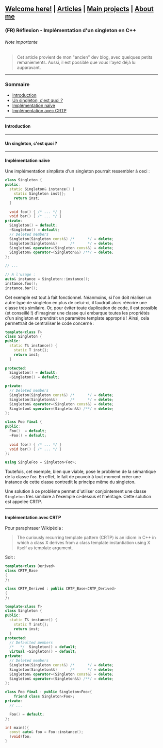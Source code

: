 ## [Welcome here!](https://vpenando.github.io) | [Articles](https://vpenando.github.io/articles.html) | [Main projects](https://vpenando.github.io/projects.html) | [About me](https://vpenando.github.io/about.html)

### (FR) Réflexion - Implémentation d'un singleton en C++

###### Note importante
> Cet article provient de mon "ancien" dev blog, avec quelques petits remaniements. Aussi, il est possible que vous l'ayez déjà lu auparavant.

---

### Sommaire
* [Introduction](#introduction)
* [Un singleton, c'est quoi ?](#singleton)
* [Implémentation naïve](#implementation_naive)
* [Implémentation avec CRTP](#implementation_crtp)

---

#### <a name="singleton">Introduction</a>

---

#### <a name="singleton">Un singleton, c'est quoi ?</a>

---

#### <a name="implementation_naive">Implémentation naïve</a>
Une implémentation simpliste d'un singleton pourrait ressembler à ceci :
```cpp
class Singleton {
public:
  static Singleton& instance() {
    static Singleton inst{};
    return inst;
  }
  
  void foo() { /* ... */ }
  void bar() { /* ... */ }
private:
  Singleton() = default;
  ~Singleton() = default;
  // Deleted members
  Singleton(Singleton const&) /*      */ = delete;
  Singleton(Singleton&&)      /*      */ = delete;
  Singleton& operator=(Singleton const&) = delete;
  Singleton& operator=(Singleton&&) /**/ = delete;
};

// ...

// A l'usage :
auto& instance = Singleton::instance();
instance.foo();
instance.bar();
```
Cet exemple est tout à fait fonctionnel. Néanmoins, si l'on doit réaliser un autre type de singleton en plus de celui-ci, il faudrait alors réécrire une classe très similaire.
Or, pour éviter toute duplication de code, il est possible (et conseillé !) d'imaginer une classe qui embarque toutes les propriétés d'un singleton et prendrait un paramètre template approprié ! Ainsi, cela permettrait de centraliser le code concerné :

```cpp
template<class T>
class Singleton {
public:
  static T& instance() {
    static T inst{};
    return inst;
  }
  
protected:
  Singleton() = default;
  ~Singleton() = default;

private:
  // Deleted members
  Singleton(Singleton const&) /*      */ = delete;
  Singleton(Singleton&&)      /*      */ = delete;
  Singleton& operator=(Singleton const&) = delete;
  Singleton& operator=(Singleton&&) /**/ = delete;
};

class Foo final {
public:
  Foo()  = default;
  ~Foo() = default;
  
  void foo() { /* ... */ }
  void bar() { /* ... */ }
};

using SingleFoo = Singleton<Foo>;
```
Toutefois, cet exemple, bien que viable, pose le problème de la sémantique de la classe `Foo`. En effet, le fait de pouvoir à tout moment créer une instance de cette classe contredit le principe même du singleton.

Une solution à ce problème permet d'utiliser conjointement une classe `Singleton` très similaire à l'exemple ci-dessus et l'héritage. Cette solution est appelée CRTP.

---

#### <a name="implementation_crtp">Implémentation avec CRTP</a>

Pour paraphraser Wikipédia :
> The curiously recurring template pattern (CRTP) is an idiom in C++ in which a class X derives from a class template instantiation using X itself as template argument.

Soit :
```cpp
template<class Derived>
class CRTP_Base
{
};

class CRTP_Derived : public CRTP_Base<CRTP_Derived>
{
};
```

```cpp
template<class T>
class Singleton {
public:
  static T& instance() {
    static T inst{};
    return inst;
  }
protected:
  // Defaulted members
  /*   */  Singleton() = default;
  virtual ~Singleton() = default;
private:
  // Deleted members
  Singleton(Singleton const&) /*      */ = delete;
  Singleton(Singleton&&)      /*      */ = delete;
  Singleton& operator=(Singleton const&) = delete;
  Singleton& operator=(Singleton&&) /**/ = delete;
};

class Foo final : public Singleton<Foo>{
    friend class Singleton<Foo>;
private:
  // ...

  Foo() = default;
};

int main(){
  const auto& foo = Foo::instance();
  (void)foo;
}
```
